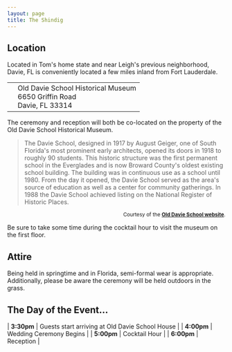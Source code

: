 ```yaml
---
layout: page
title: The Shindig
---
```


## Location

Located in Tom's home state and near Leigh's previous neighborhood, Davie, FL is conveniently located a few miles inland from Fort Lauderdale.

<table><tr>
<td border="none" valign="center" halign="center" >
<a href="https://www.google.it/maps/place/Old+Davie+School+Historical+Museum/@26.063613,-80.235059,17z/data=!3m1!4b1!4m2!3m1!1s0x88d9a83587f8cc6f:0xcfa0c78912d32884?hl=en" target="_blank">
<i class="fa fa-map-marker fa-3x"></i>
</a>
</td>
<td border="none" valign="center">
Old Davie School Historical Museum<br>
6650 Griffin Road<br>
Davie, FL 33314
</a>
</td>
</tr></table>

The ceremony and reception will both be co-located on the property of the Old Davie School Historical Museum.

> The Davie School, designed in 1917 by August Geiger, one of South Florida's most prominent early architects, opened its doors in 1918 to roughly 90 students.
This historic structure was the first permanent school in the Everglades and is now Broward County's oldest existing school building.
The building was in continuous use as a school until 1980.
From the day it opened, the Davie School served as the area's source of education as well as a center for community gatherings.
In 1988 the Davie School achieved listing on the National Register of Historic Places.

<div style="text-align:right"><sub>Courtesy of the <a href="http://odshm.ch2v.com/content.asp?PageID=0" target="_blank"><strong>Old Davie School website</strong></a>.</sub></div>

Be sure to take some time during the cocktail hour to visit the museum on the first floor.

## Attire

Being held in springtime and in Florida, semi-formal wear is appropriate.
Additionally, please be aware the ceremony will be held outdoors in the grass.

## The Day of the Event...

| **3:30pm** | Guests start arriving at Old Davie School House | 
| **4:00pm** | Wedding Ceremony Begins | 
| **5:00pm** | Cocktail Hour |
| **6:00pm** | Reception | 

